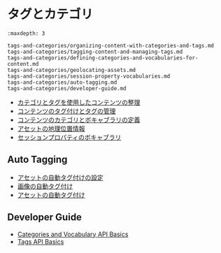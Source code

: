 # タグとカテゴリ

```{toctree}
:maxdepth: 3

tags-and-categories/organizing-content-with-categories-and-tags.md
tags-and-categories/tagging-content-and-managing-tags.md
tags-and-categories/defining-categories-and-vocabularies-for-content.md
tags-and-categories/geolocating-assets.md
tags-and-categories/session-property-vocabularies.md
tags-and-categories/auto-tagging.md
tags-and-categories/developer-guide.md
```

- [カテゴリとタグを使用したコンテンツの整理](./tags-and-categories/organizing-content-with-categories-and-tags.md)
- [コンテンツのタグ付けとタグの管理](./tags-and-categories/tagging-content-and-managing-tags.md)
- [コンテンツのカテゴリとボキャブラリの定義](./tags-and-categories/defining-categories-and-vocabularies-for-content.md)
- [アセットの地理位置情報](./tags-and-categories/geolocating-assets.md)
- [セッションプロパティのボキャブラリ](./tags-and-categories/session-property-vocabularies.md)

<a name="auto-tagging" />

## Auto Tagging

- [アセットの自動タグ付けの設定](./tags-and-categories/auto-tagging/configuring-asset-auto-tagging.md)
- [画像の自動タグ付け](./tags-and-categories/auto-tagging/auto-tagging-images.md)
- [アセットの自動タグ付け](./tags-and-categories/auto-tagging/auto-tagging-assets.md)

<a name="developer-guide" />

## Developer Guide

- [Categories and Vocabulary API Basics](./tags-and-categories/developer-guide/categories-and-vocabulary-api-basics.md)
- [Tags API Basics](./tags-and-categories/developer-guide/tags-api-basics.md)